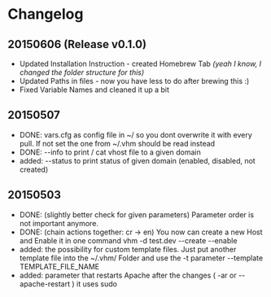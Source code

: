 # Changelog

## 20150606 (Release v0.1.0)
* Updated Installation Instruction - created Homebrew Tab _(yeah I know, I changed the folder structure for this)_
* Updated Paths in files - now you have less to do after brewing this :)
* Fixed Variable Names and cleaned it up a bit

## 20150507
* DONE: vars.cfg as config file in ~/ so you dont overwrite it with every pull. If not set the one from ~/.vhm should be read instead
* DONE: --info to print / cat vhost file to a given domain
* added: --status to print status of given domain (enabled, disabled, not created)

## 20150503
* DONE: (slightly better check for given parameters) Parameter order is not important anymore.
* DONE: (chain actions together: cr -> en) You now can create a new Host and Enable it in one command vhm -d test.dev --create --enable
* added: the possibility for custom template files. Just put another template file into the ~/.vhm/ Folder and use the -t parameter --template TEMPLATE_FILE_NAME
* added: parameter that restarts Apache after the changes ( -ar or --apache-restart ) it uses sudo
